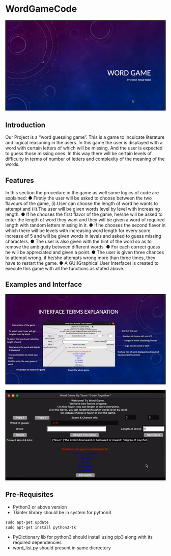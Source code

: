 # WordGameCode
<p>
<img src="./docs/frontPage.jpg"></img>
</p>

## Introduction
Our Project is a “word guessing game”. This is a game to inculcate literature and logical reasoning in the users. In this game the user is displayed with a word with certain letters of which will be missing. And the user is expected to guess those missing ones. In this way there will be certain levels of difficulty in terms of number of letters and complexity of the meaning of the words.

## Features
In this section the procedure in the game as well some logics of code are explained:
● Firstly the user will be asked to choose between the two flavours of the game, (i).User can choose the length of word he wants to attempt and (ii).The user will be given words level by level with increasing length.
● If he chooses the first flavor of the game, he/she will be asked to enter the length of word they want and they will be given a word of required length with random letters missing in it.
● If he chooses the second flavor in which there will be levels with increasing word length for every score increase of 5 and will be given words in levels and asked to guess missing characters.
● The user is also given with the hint of the word so as to remove the ambiguity between different words.
● For each correct guess he will be appreciated and given a point.
● The user is given three chances to attempt wrong, if he/she attempts wrong more than three times, they have to restart the game.
● A GUI(Graphical User Interface) is created to execute this game with all the functions as stated above.

## Examples and Interface
<p>
<img src="./docs/interface.jpg"></img>
</p>

<p>
<img src="./docs/example.jpg"></img>
</p>


## Pre-Requisites
- Python3 or above version
- Tkinter library should be in system for python3
```
sudo apt-get update
sudo apt-get install python3-tk
```
- PyDictionary lib for python3 should install using pip3 along with its required dependencies
- word_list.py should present in same dicrectory
